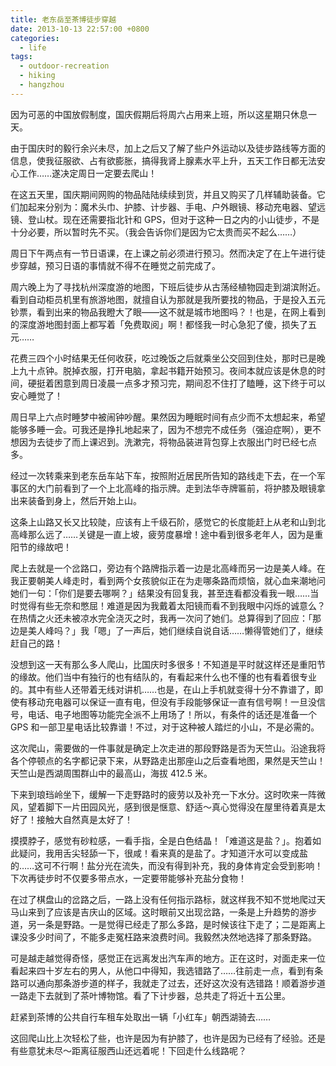 ```yaml
---
title: 老东岳至茶博徒步穿越
date: 2013-10-13 22:57:00 +0800
categories:
  - life
tags:
  - outdoor-recreation
  - hiking
  - hangzhou
---
```

因为可恶的中国放假制度，国庆假期后将周六占用来上班，所以这星期只休息一天。

由于国庆时的毅行余兴未尽，加上之后又了解了些户外运动以及徒步路线等方面的信息，使我征服欲、占有欲膨胀，搞得我肾上腺素水平上升，五天工作日都无法安心工作……遂决定周日一定要去爬山！

在这五天里，国庆期间网购的物品陆陆续续到货，并且又购买了几样辅助装备。它们加起来分别为：魔术头巾、护膝、计步器、手电、户外眼镜、移动充电器、望远镜、登山杖。现在还需要指北针和 GPS，但对于这种一日之内的小山徒步，不是十分必要，所以暂时先不买。（我会告诉你们是因为它太贵而买不起么……）

周日下午两点有一节日语课，在上课之前必须进行预习。然而决定了在上午进行徒步穿越，预习日语的事情就不得不在睡觉之前完成了。

周六晚上为了寻找杭州深度游的地图，下班后徒步从古荡经植物园走到湖滨附近。看到自动柜员机里有旅游地图，就擅自认为那就是我所要找的物品，于是投入五元钞票，看到出来的物品我瞪大了眼——这不就是城市地图吗？！也是，在网上看到的深度游地图封面上都写着「免费取阅」啊！都怪我一时心急犯了傻，损失了五元……

花费三四个小时结果无任何收获，吃过晚饭之后就乘坐公交回到住处，那时已是晚上九十点钟。脱掉衣服，打开电脑，拿起书籍开始预习。夜间本就应该是休息的时间，硬挺着困意到周日凌晨一点多才预习完，期间忍不住打了瞌睡，这下终于可以安心睡觉了！

周日早上六点时睡梦中被闹钟吵醒。果然因为睡眠时间有点少而不太想起来，希望能够多睡一会。可我还是挣扎地起来了，因为不想完不成任务（强迫症啊），更不想因为去徒步了而上课迟到。洗漱完，将物品装进背包穿上衣服出门时已经七点多。

经过一次转乘来到老东岳车站下车，按照附近居民所告知的路线走下去，在一个军事区的大门前看到了一个上北高峰的指示牌。走到法华寺牌匾前，将护膝及眼镜拿出来装备到身上，然后开始上山。

这条上山路又长又比较陡，应该有上千级石阶，感觉它的长度能赶上从老和山到北高峰那么远了……关键是一直上坡，疲劳度暴增！途中看到很多老年人，因为是重阳节的缘故吧！

爬上去就是一个岔路口，旁边有个路牌指示着一边是北高峰而另一边是美人峰。在我正要朝美人峰走时，看到两个女孩貌似正在为走哪条路而烦恼，就心血来潮地问她们一句：「你们是要去哪啊？」结果没有回复我，甚至连看都没看我一眼……当时觉得有些无奈和憋屈！难道是因为我戴着太阳镜而看不到我眼中闪烁的诚意么？在热情之火还未被凉水完全浇灭之时，我再一次问了她们。总算得到了回应：「那边是美人峰吗？」我「嗯」了一声后，她们继续自说自话……懒得管她们了，继续赶自己的路！

没想到这一天有那么多人爬山，比国庆时多很多！不知道是平时就这样还是重阳节的缘故。他们当中有独行的也有结队的，有看起来什么也不懂的也有看着很专业的。其中有些人还带着无线对讲机……也是，在山上手机就变得十分不靠谱了，即使有移动充电器可以保证一直有电，但没有手段能够保证一直有信号啊！一旦没信号，电话、电子地图等功能完全派不上用场了！所以，有条件的话还是准备一个 GPS 和一部卫星电话比较靠谱！不过，对于这种被人踏烂的小山，不是必需的。

这次爬山，需要做的一件事就是确定上次走进的那段野路是否为天竺山。沿途我将各个停顿点的名字都记录下来，从野路走出那座山之后查看地图，果然是天竺山！天竺山是西湖周围群山中的最高山，海拔 412.5 米。

下来到琅珰岭坐下，缓解一下走野路时的疲劳以及补充一下水分。这时吹来一阵微风，望着脚下一片田园风光，感到很是惬意、舒适～真心觉得没在屋里待着真是太好了！接触大自然真是太好了！

摸摸脖子，感觉有砂粒感，一看手指，全是白色结晶！「难道这是盐？」。抱着如此疑问，我用舌尖轻舔一下，很咸！看来真的是盐了。才知道汗水可以变成盐的……这可不行啊！盐分光在流失，而没有得到补充，我的身体肯定会受到影响！下次再徒步时不仅要多带点水，一定要带能够补充盐分食物！

在过了棋盘山的岔路之后，一路上没有任何指示路标，就这样我不知不觉地爬过天马山来到了应该是吉庆山的区域。这时眼前又出现岔路，一条是上升趋势的游步道，另一条是野路。一是觉得已经走了那么多路，是时候该往下走了；二是距离上课没多少时间了，不能多走冤枉路来浪费时间。我毅然决然地选择了那条野路。

可是越走越觉得奇怪，感觉正在远离发出汽车声的地方。正在这时，对面走来一位看起来四十岁左右的男人，从他口中得知，我选错路了……往前走一点，看到有条路可以通向那条游步道的样子，我就走了过去，还好这次没有选错路！顺着游步道一路走下去就到了茶叶博物馆。看了下计步器，总共走了将近十五公里。

赶紧到茶博的公共自行车租车处取出一辆「小红车」朝西湖骑去……

这回爬山比上次轻松了些，也许是因为有护膝了，也许是因为已经有了经验。还是有些意犹未尽～距离征服西山还远着呢！下回走什么线路呢？
